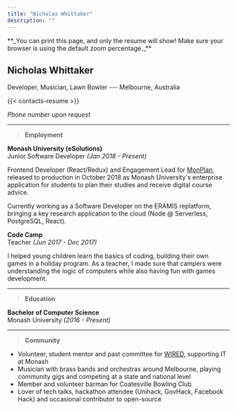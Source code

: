 ```yaml
---
title: "Nicholas Whittaker"
description: ""
---
```


<span class='hide-on-print'>
**_You can print this page, and only the resume will show! Make sure your browser is using the default zoom percentage._**
</span>

## <span>Nicholas Whittaker</span>

<span>Developer, Musician, Lawn Bowler --- Melbourne, Australia</span>

{{< contacts-resume >}}

<span>_Phone number upon request_</span>

---

> **Employment**

**Monash University (eSolutions)** \
Junior Software Developer _(Jan 2018 - Present)_

Frontend Developer (React/Redux) and Engagement Lead for [MonPlan](https://monplan.apps.monash.edu/), released to production in October 2018 as Monash University's enterprise application for students to plan their studies and receive digital course advice.

Currently working as a Software Developer on the ERAMIS replatform, bringing a key research application to the cloud (Node @ Serverless, PostgreSQL, React).

**Code Camp** \
Teacher _(Jun 2017 - Dec 2017)_

I helped young children learn the basics of coding, building their own games in a holiday program. As a teacher, I made sure that campers were understanding the logic of computers while also having fun with games development.

---

> **Education**

**Bachelor of Computer Science** \
Monash University _(2016 - Present)_

<!-- A combination of practical and theoretical IT units, this course fosters critical thinking and design skills, covering the principles of software development and data analysis. \ -->
<!-- It gives insight into the IT industry, and helps students build their own toolbox for problem solving in their professional work. -->

---

> **Community**

- Volunteer, student mentor and past committee for [WIRED](https://wired.org.au), supporting IT at Monash
- Musician with brass bands and orchestras around Melbourne, playing community gigs and competing at a state and national level
- Member and volunteer barman for Coatesville Bowling Club
- Lover of tech talks, hackathon attendee (Unihack, GovHack, Facebook Hack) and occasional contributor to open-source
